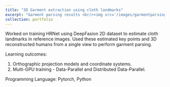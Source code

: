 ```yaml
---
title: "3D Garment extraction using cloth landmarks"
excerpt: "Garment parsing results <br/><img src='/images/garmentparsing.png' >" 
collection: portfolio
---
```


Worked on training HRNet using DeepFasion 2D dataset to estimate cloth landmarks in reference images. Used these estimated key points and 3D reconstructed humans from a single view to perform garment parsing.

Learning outcomes: 
1. Orthographic projection models and coordinate systems.
2. Multi-GPU training - Data-Parallel and Distributed Data-Parallel.

Programming Language:
Pytorch, Python